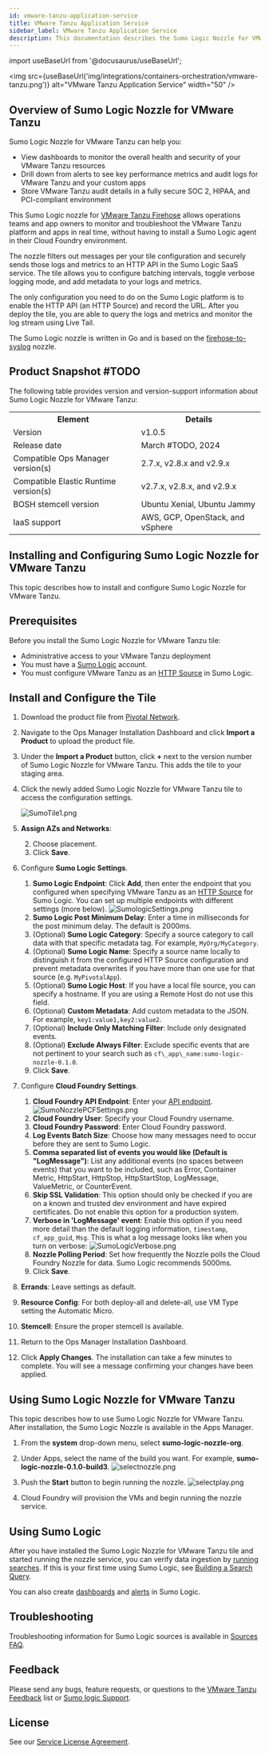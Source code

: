 ```yaml
---
id: vmware-tanzu-application-service
title: VMware Tanzu Application Service
sidebar_label: VMware Tanzu Application Service
description: This documentation describes the Sumo Logic Nozzle for VMware Tanzu tile.
---
```

import useBaseUrl from '@docusaurus/useBaseUrl';

<img src={useBaseUrl('img/integrations/containers-orchestration/vmware-tanzu.png')} alt="VMware Tanzu Application Service" width="50" />

## <a id='nozzle-overview'></a> Overview of Sumo Logic Nozzle for VMware Tanzu

Sumo Logic Nozzle for VMware Tanzu can help you:

* View dashboards to monitor the overall health and security of your VMware Tanzu resources
* Drill down from alerts to see key performance metrics and audit logs for VMware Tanzu and your custom apps
* Store VMware Tanzu audit details in a fully secure SOC 2, HIPAA, and PCI-compliant environment

This Sumo Logic nozzle for [VMware Tanzu Firehose](https://docs.vmware.com/en/Tile-Developer-Guide/3.0/tile-dev-guide/nozzle.html) allows operations teams and app owners to monitor and troubleshoot the VMware Tanzu platform and apps in real time, without having to install a Sumo Logic agent in their Cloud Foundry environment.

The nozzle filters out messages per your tile configuration and securely sends those logs and metrics to an HTTP API in the Sumo Logic SaaS service. The tile allows you to configure batching intervals, toggle verbose logging mode, and add metadata to your logs and metrics.

The only configuration you need to do on the Sumo Logic platform is to enable the HTTP API (an HTTP Source) and record the URL. After you deploy the tile, you are able to query the logs and metrics and monitor the log stream using Live Tail.

The Sumo Logic nozzle is written in Go and is based on the [firehose-to-syslog](https://github.com/cloudfoundry-community/firehose-to-syslog) nozzle.


## <a id="snapshot"></a> Product Snapshot #TODO

The following table provides version and version-support information about Sumo Logic Nozzle for VMware Tanzu:

<table class="nice">
    <th>Element</th>
    <th>Details</th>
    <tr>
        <td>Version</td>
        <td>v1.0.5</td>
    </tr>
    <tr>
        <td>Release date</td>
        <td>March #TODO, 2024</td>
    </tr>
    <tr>
        <td>Compatible Ops Manager version(s)</td>
        <td>2.7.x, v2.8.x and v2.9.x</td>
    </tr>
    <tr>
        <td>Compatible Elastic Runtime version(s)</td>
        <td>v2.7.x, v2.8.x, and v2.9.x</td>
    </tr>
    <tr>
       <td>BOSH stemcell version</td>
       <td>Ubuntu Xenial, Ubuntu Jammy</td>
    </tr>
    <tr>
        <td>IaaS support</td>
        <td>AWS, GCP, OpenStack, and vSphere</td>
    </tr>
</table>


## <a id="install_and_config_sumo"></a> Installing and Configuring Sumo Logic Nozzle for VMware Tanzu
This topic describes how to install and configure Sumo Logic Nozzle for VMware Tanzu.

## <a id='prereqs'></a> Prerequisites

Before you install the Sumo Logic Nozzle for VMware Tanzu tile:

* Administrative access to your VMware Tanzu deployment
* You must have a [Sumo Logic](https://www.sumologic.com/pricing/) account.
* You must configure VMware Tanzu as an [HTTP Source](https://help.sumologic.com/?cid=5084) in Sumo Logic. 


## <a id='create-tile'></a> Install and Configure the Tile

1. Download the product file from [Pivotal Network](https://network.pivotal.io/products/sumologic-nozzle).        
         
1. Navigate to the Ops Manager Installation Dashboard and click **Import a Product** to upload the product file.         
            
1. Under the **Import a Product** button, click **+** next to the version number of Sumo Logic Nozzle for VMware Tanzu. This adds the tile to your staging area.

1. Click the newly added Sumo Logic Nozzle for VMware Tanzu tile to access the configuration settings.

    ![SumoTile1.png](/img/integrations/containers-orchestration/SumoTile.png)

1. **Assign AZs and Networks**: 

	2. Choose placement.
	3. Click **Save**.

1. Configure **Sumo Logic Settings**.
	1.  **Sumo Logic Endpoint**: Click **Add**, then enter the endpoint that you configured when specifying VMware Tanzu as an [HTTP Source](https://help.sumologic.com/?cid=5084) for Sumo Logic. You can set up multiple endpoints with different settings (more below).
	![SumologicSettings.png](/img/integrations/containers-orchestration/SumologicSettings.png)
	1. **Sumo Logic Post Minimum Delay**: Enter a time in milliseconds for the post minimum delay. The default is 2000ms.
	1. (Optional) **Sumo Logic Category**: Specify a source category to call data with that specific metadata tag. For example, `MyOrg/MyCategory`.
	1. (Optional) **Sumo Logic Name**: Specify a source name locally to distinguish it from the configured HTTP Source configuration and prevent metadata overwrites if you have more than one use for that source (e.g. `MyPivotalApp`).
	1. (Optional) **Sumo Logic Host**: If you have a local file source, you can specify a hostname. If you are using a Remote Host do not use this field. 
	1. (Optional) **Custom Metadata**: Add custom metadata to the JSON. For example, `key1:value1,key2:value2`.
	1. (Optional) **Include Only Matching Filter**: Include only designated events.
	1. (Optional) **Exclude Always Filter**: Exclude specific events that are not pertinent to your search such as `cf\_app\_name:sumo-logic-nozzle-0.1.0`.
	1. Click **Save**.

1. Configure **Cloud Foundry Settings**.
     1. **Cloud Foundry API Endpoint**: Enter your [API endpoint](https://docs.pivotal.io/pivotalcf/2-1/opsguide/api-endpoint.html).
	 ![SumoNozzlePCFSettings.png](/img/integrations/containers-orchestration/SumoNozzlePCFSettings.png)
     1. **Cloud Foundry User**: Specify your Cloud Foundry username.
     1. **Cloud Foundry Password**: Enter Cloud Foundry password.
     1. **Log Events Batch Size**: Choose how many messages need to occur before they are sent to Sumo Logic.
     1. **Comma separated list of events you would like (Default is "LogMessage")**: List any additional events (no spaces between events) that you want to be included, such as Error, Container Metric, HttpStart, HttpStop, HttpStartStop, LogMessage, ValueMetric, or CounterEvent.  
     1. **Skip SSL Validation**: This option should only be checked if you are on a known and trusted dev environment and have expired certificates. Do not enable this option for a production system.
     1. **Verbose in 'LogMessage' event**: Enable this option if you need more detail than the default logging information, `timestamp`, `cf_app_guid`, `Msg`. This is what a log message looks like when you turn on verbose:
     ![SumoLogicVerbose.png](/img/integrations/containers-orchestration/SumoLogicVerbose.png)
     1. **Nozzle Polling Period**: Set how frequently the Nozzle polls the Cloud Foundry Nozzle for data. Sumo Logic recommends 5000ms.
     1. Click **Save**.

1. **Errands**: Leave settings as default.

1. **Resource Config**: For both deploy-all and delete-all, use VM Type setting the Automatic Micro.

1. **Stemcell**: Ensure the proper stemcell is available.

1. Return to the Ops Manager Installation Dashboard.

1. Click **Apply Changes**. The installation can take a few minutes to complete. You will see a message confirming your changes have been applied.


## <a id="using_sumo_logic_nozzle"></a> Using Sumo Logic Nozzle for VMware Tanzu
This topic describes how to use Sumo Logic Nozzle for VMware Tanzu.
After installation, the Sumo Logic Nozzle is available in the Apps Manager.

1. From the **system** drop-down menu, select **sumo-logic-nozzle-org**.

1. Under Apps, select the name of the build you want. For example, **sumo-logic-nozzle-0.1.0-build3**.
![selectnozzle.png](/img/integrations/containers-orchestration/selectnozzle.png)

1. Push the **Start** button to begin running the nozzle.
![selectplay.png](/img/integrations/containers-orchestration/selectplay.png)

1. Cloud Foundry will provision the VMs and begin running the nozzle service.

## <a id='using'></a> Using Sumo Logic

After you have installed the Sumo Logic Nozzle for VMware Tanzu tile and started running the nozzle service, you can verify data ingestion by [running searches](https://help.sumologic.com/docs/search/search-cheat-sheets/general-search-examples/). If this is your first time using Sumo Logic, see [Building a Search Query](https://help.sumologic.com/docs/search/get-started-with-search/).

You can also create [dashboards](https://help.sumologic.com/docs/dashboards/) and [alerts](https://help.sumologic.com/docs/alerts/) in Sumo Logic.


## <a id='troubleshooting'></a> Troubleshooting

Troubleshooting information for Sumo Logic sources is available in [Sources FAQ](https://help.sumologic.com/Send_Data/Source_FAQs).
## <a id="feedback"></a> Feedback

Please send any bugs, feature requests, or questions to the [VMware Tanzu Feedback](mailto:pivotal-cf-feedback@pivotal.io) list or [Sumo logic Support](https://support.sumologic.com/).


## <a id='license'></a>License

See our [Service License Agreement](https://www.sumologic.com/terms-conditions/service-license-agreement/).
